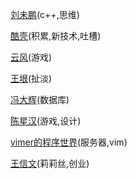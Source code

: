 [刘未鹏](http://mindhacks.cn/)(c++,思维)

[酷壳](http://coolshell.cn/)(积累,新技术,吐槽)

[云风](http://codingnow.com/)(游戏)

[王垠](http://www.yinwang.org/)(扯淡)

[冯大辉](http://dbanotes.net/)(数据库)

[陈星汉](http://jenovachen.com/)(游戏,设计)

[vimer的程序世界](http://www.vimer.cn/)(服务器,vim)

[王信文](http://www.verypig.com/)(莉莉丝,创业)
